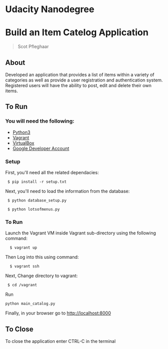# Udacity Nanodegree 

# Build an Item Catelog Application

> Scot Pfleghaar

## About
Developed an application that provides a list of items within a variety of categories as well as provide a user registration and authentication system. Registered users will have the ability to post, edit and delete their own items.


## To Run

### You will need the following:
  * [Python3](https://www.python.org/)
  * [Vagrant](https://www.vagrantup.com/)
  * [VirtualBox](https://www.virtualbox.org/)
  * [Google Developer Account](https://developers.google.com/)
### Setup

First, you'll need all the related dependacies:
```
 $ pip install -r setup.txt
```
Next, you'll need to load the information from the database:
```
 $ python database_setup.py
```
```
 $ python lotsofmenus.py
```



### To Run

Launch the Vagrant VM inside Vagrant sub-directory using the following command:
  
  ```
    $ vagrant up
  ```
Then Log into this using command:
  
  ```
    $ vagrant ssh
  ```
  Next, Change directory to vagrant:
  ```
   $ cd /vagrant
  ```
  Run 
  ```
  python main_catalog.py
  ```
  Finally, in your browser go to [http://localhost:8000](http://localhost:8000)
  
  ## To Close

To close the application enter CTRL-C in the terminal
